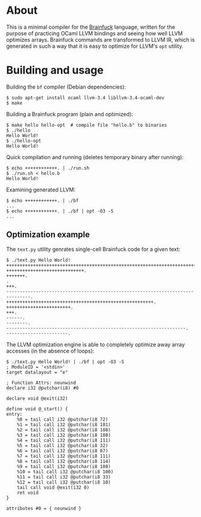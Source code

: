 About
=====

This is a minimal compiler for the
[Brainfuck](https://en.wikipedia.org/wiki/Brainfuck) language, written for the
purpose of practicing OCaml LLVM bindings and seeing how well LLVM optimizes
arrays. Brainfuck commands are transformed to LLVM IR, which is generated in
such a way that it is easy to optimize for LLVM's `opt` utility.


Building and usage
==================

Building the `bf` compiler (Debian dependencies):

    $ sudo apt-get install ocaml llvm-3.4 libllvm-3.4-ocaml-dev
    $ make

Building a Brainfuck program (plain and optimized):

    $ make hello hello-opt  # compile file "hello.b" to binaries
    $ ./hello
    Hello World!
    $ ./hello-opt
    Hello World!

Quick compilation and running (deletes temporary binary after running):

    $ echo ++++++++++++. | ./run.sh
    $ ./run.sh < hello.b
    Hello World!

Examining generated LLVM:

    $ echo ++++++++++++. | ./bf
    ...
    $ echo ++++++++++++. | ./bf | opt -O3 -S
    ...


Optimization example
--------------------

The `text.py` utility genrates single-cell Brainfuck code for a given text:

    $ ./text.py Hello World!
    ++++++++++++++++++++++++++++++++++++++++++++++++++++++++++++++++++++++++.
    +++++++++++++++++++++++++++++.
    +++++++.
    .
    +++.
    -------------------------------------------------------------------------------.
    +++++++++++++++++++++++++++++++++++++++++++++++++++++++.
    ++++++++++++++++++++++++.
    +++.
    ------.
    --------.
    -------------------------------------------------------------------.
    -----------------------.

The LLVM optimization engine is able to completely optimize away array accesses
(in the absence of loops):

    $ ./text.py Hello World! | ./bf | opt -O3 -S
    ; ModuleID = '<stdin>'
    target datalayout = "e"

    ; Function Attrs: nounwind
    declare i32 @putchar(i8) #0

    declare void @exit(i32)

    define void @_start() {
    entry:
        %0 = tail call i32 @putchar(i8 72)
        %1 = tail call i32 @putchar(i8 101)
        %2 = tail call i32 @putchar(i8 108)
        %3 = tail call i32 @putchar(i8 108)
        %4 = tail call i32 @putchar(i8 111)
        %5 = tail call i32 @putchar(i8 32)
        %6 = tail call i32 @putchar(i8 87)
        %7 = tail call i32 @putchar(i8 111)
        %8 = tail call i32 @putchar(i8 114)
        %9 = tail call i32 @putchar(i8 108)
        %10 = tail call i32 @putchar(i8 100)
        %11 = tail call i32 @putchar(i8 33)
        %12 = tail call i32 @putchar(i8 10)
        tail call void @exit(i32 0)
        ret void
    }

    attributes #0 = { nounwind }

